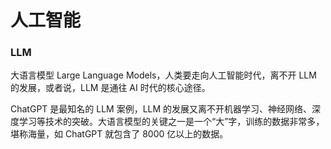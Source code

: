 # 人工智能

### LLM

大语言模型 Large Language Models，人类要走向人工智能时代，离不开 LLM 的发展，或者说，LLM 是通往 AI 时代的核心途径。

ChatGPT 是最知名的 LLM 案例，LLM 的发展又离不开机器学习、神经网络、深度学习等技术的突破。大语言模型的关键之一是一个“大”字，训练的数据非常多，堪称海量，如 ChatGPT 就包含了 8000 亿以上的数据。
